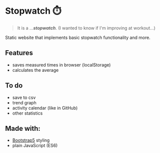 # Stopwatch :stopwatch:
> It is a ...***stopwatch***. (I wanted to know if I'm improving at workout...)

Static website that implements basic stopwatch functionality and more.

## Features
- saves measured times in browser (localStorage)
- calculates the average

## To do
- save to csv
- trend graph
- activity calendar (like in GitHub)
- other statistics

## Made with:
- [Bootstrap5](https://getbootstrap.com/) styling
- plain JavaScript (ES6)
